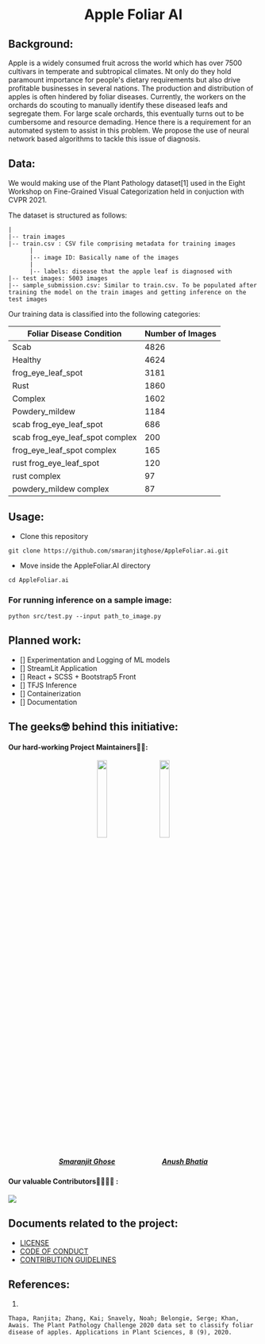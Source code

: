 <h1 align = "center"> Apple Foliar AI</h1>


## Background:

Apple is a widely consumed fruit across the world which has over 7500 cultivars in temperate and subtropical climates. Nt only do they hold paramount importance for people's dietary requirements but also drive profitable businesses in several nations. The production and distribution of apples is often hindered by foliar diseases. Currently, the workers on the orchards do scouting to manually identify these diseased leafs and segregate them. For large scale orchards, this eventually turns out to be cumbersome and resource demading. Hence there is a requirement for an automated system to assist in this problem. We propose the use  of neural network based algorithms to tackle this issue of diagnosis.


## Data:

We would making use of the Plant Pathology dataset[1] used in the Eight Workshop on Fine-Grained Visual Categorization held in conjuction with CVPR 2021. 

The dataset is structured as follows:

```terminal
|
|-- train images
|-- train.csv : CSV file comprising metadata for training images
      |
      |-- image ID: Basically name of the images
      |
      |-- labels: disease that the apple leaf is diagnosed with
|-- test images: 5003 images
|-- sample_submission.csv: Similar to train.csv. To be populated after training the model on the train images and getting inference on the test images
```

Our training data is classified into the following categories:

| Foliar Disease Condition | Number of Images |
|--------------------------|------------------|
|Scab                              |  4826 |
|Healthy                           |  4624 |
|frog_eye_leaf_spot                |  3181 |
|Rust                              |  1860 |
|Complex                           |  1602 |
|Powdery_mildew                    |  1184 |
|scab frog_eye_leaf_spot           |  686  |
|scab frog_eye_leaf_spot complex   |  200  |
|frog_eye_leaf_spot complex        |  165  |
|rust frog_eye_leaf_spot           |  120  |
|rust complex                      |  97   |
|powdery_mildew complex            |  87   |

## Usage:

- Clone this repository

```
git clone https://github.com/smaranjitghose/AppleFoliar.ai.git
```

- Move inside the AppleFoliar.AI directory

```
cd AppleFoliar.ai
```

### For running inference on a sample image:

```
python src/test.py --input path_to_image.py
```

## Planned work:

- [] Experimentation and Logging of ML models
- [] StreamLit Application
- [] React + SCSS + Bootstrap5 Front
- [] TFJS Inference
- [] Containerization
- [] Documentation

## The geeks🤓 behind this initiative:

#### Our hard-working Project Maintainers👨‍🏫:

<p align="center">
<img width=20% src="https://avatars2.githubusercontent.com/u/46641503?v=4">&ensp;&ensp;&ensp;
<img width=20% src="https://avatars2.githubusercontent.com/u/40017559?v=4">
</p>

<a href="https://github.com/smaranjitghose">
<h5 align="center"><b>Smaranjit Ghose</b></a>&ensp;&ensp;&ensp;&ensp;&ensp;&ensp;&ensp;&ensp;&ensp;&ensp;&ensp;&ensp;&ensp;
<a href="https://github.com/anushbhatia"><b>Anush Bhatia</b></h5></a>

#### Our valuable Contributors👩‍💻👨‍💻 :
<a href="https://github.com/smaranjitghose/awesome-portfolio-websites/graphs/contributors">
  <img src="https://contributors-img.web.app/image?repo=smaranjitghose/AppleFoliarAI" />
</a>


## Documents related to the project:

- [LICENSE](./LICENSE)
- [CODE OF CONDUCT](./CODE_OF_CONDUCT.md)
- [CONTRIBUTION GUIDELINES](./CONTRIBUTING.MD)


## References:

1.
```
Thapa, Ranjita; Zhang, Kai; Snavely, Noah; Belongie, Serge; Khan, Awais. The Plant Pathology Challenge 2020 data set to classify foliar disease of apples. Applications in Plant Sciences, 8 (9), 2020.
```